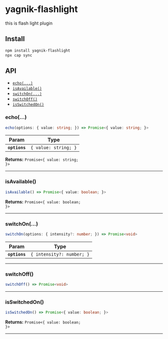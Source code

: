 # yagnik-flashlight

this is flash light plugin

## Install

```bash
npm install yagnik-flashlight
npx cap sync
```

## API

<docgen-index>

- [`echo(...)`](#echo)
- [`isAvailable()`](#isavailable)
- [`switchOn(...)`](#switchon)
- [`switchOff()`](#switchoff)
- [`isSwitchedOn()`](#isswitchedon)

</docgen-index>

<docgen-api>
<!--Update the source file JSDoc comments and rerun docgen to update the docs below-->

### echo(...)

```typescript
echo(options: { value: string; }) => Promise<{ value: string; }>
```

| Param         | Type                            |
| ------------- | ------------------------------- |
| **`options`** | <code>{ value: string; }</code> |

**Returns:** <code>Promise&lt;{ value: string; }&gt;</code>

---

### isAvailable()

```typescript
isAvailable() => Promise<{ value: boolean; }>
```

**Returns:** <code>Promise&lt;{ value: boolean; }&gt;</code>

---

### switchOn(...)

```typescript
switchOn(options: { intensity?: number; }) => Promise<void>
```

| Param         | Type                                 |
| ------------- | ------------------------------------ |
| **`options`** | <code>{ intensity?: number; }</code> |

---

### switchOff()

```typescript
switchOff() => Promise<void>
```

---

### isSwitchedOn()

```typescript
isSwitchedOn() => Promise<{ value: boolean; }>
```

**Returns:** <code>Promise&lt;{ value: boolean; }&gt;</code>

---

</docgen-api>

